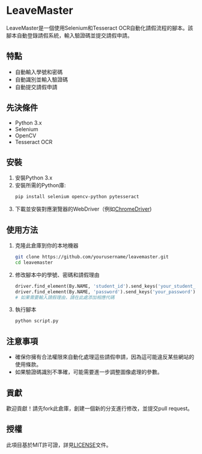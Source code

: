# LeaveMaster

LeaveMaster是一個使用Selenium和Tesseract OCR自動化請假流程的腳本。該腳本自動登錄請假系統，輸入驗證碼並提交請假申請。

## 特點
- 自動輸入學號和密碼
- 自動識別並輸入驗證碼
- 自動提交請假申請

## 先決條件
- Python 3.x
- Selenium
- OpenCV
- Tesseract OCR

## 安裝

1. 安裝Python 3.x
2. 安裝所需的Python庫:
    ```bash
    pip install selenium opencv-python pytesseract
    ```
3. 下載並安裝對應瀏覽器的WebDriver（例如[ChromeDriver](https://sites.google.com/a/chromium.org/chromedriver/))

## 使用方法

1. 克隆此倉庫到你的本地機器
    ```bash
    git clone https://github.com/yourusername/leavemaster.git
    cd leavemaster
    ```
2. 修改腳本中的學號、密碼和請假理由
    ```python
    driver.find_element(By.NAME, 'student_id').send_keys('your_student_id')
    driver.find_element(By.NAME, 'password').send_keys('your_password')
    # 如果需要輸入請假理由，請在此處添加相應代碼
    ```
3. 執行腳本
    ```bash
    python script.py
    ```

## 注意事項

- 確保你擁有合法權限來自動化處理這些請假申請，因為這可能違反某些網站的使用條款。
- 如果驗證碼識別不準確，可能需要進一步調整圖像處理的參數。

## 貢獻

歡迎貢獻！請先fork此倉庫，創建一個新的分支進行修改，並提交pull request。

## 授權

此項目基於MIT許可證，詳見[LICENSE](LICENSE)文件。
